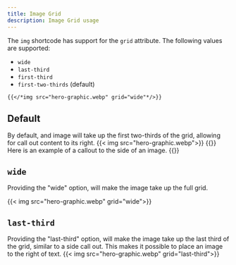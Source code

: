 ```yaml
---
title: Image Grid
description: Image Grid usage
---
```


The `img` shortcode has support for the `grid` attribute.
The following values are supported:
- `wide`
- `last-third`
- `first-third`
- `first-two-thirds` (default)

``` go-template
{{</*img src="hero-graphic.webp" grid="wide"*/>}}
```


## Default
By default, and image will take up the first two-thirds of the grid, allowing for call out content to its right.
{{< img src="hero-graphic.webp">}}
{{<call-out sideline="true">}}
Here is an example of a callout to the side of an image.
{{</call-out>}}


## `wide`
Providing the "wide" option, will make the image take up the full grid.

{{< img src="hero-graphic.webp" grid="wide">}}


## `last-third`
Providing the "last-third" option, will make the image take up the last third of the grid, similar to a side call out.
This makes it possible to place an image to the right of text.
{{< img src="hero-graphic.webp" grid="last-third">}}
